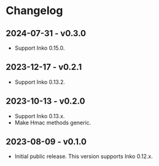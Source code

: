 # Changelog

## 2024-07-31 - v0.3.0

- Support Inko 0.15.0.

## 2023-12-17 - v0.2.1

- Support Inko 0.13.2.

## 2023-10-13 - v0.2.0

- Support Inko 0.13.x.
- Make Hmac methods generic.

## 2023-08-09 - v0.1.0

- Initial public release. This version supports Inko 0.12.x.
